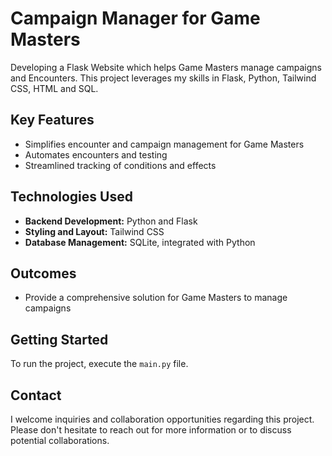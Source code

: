 # Campaign Manager for Game Masters
Developing a Flask Website which helps Game Masters manage campaigns and Encounters. This project leverages my skills in Flask, Python, Tailwind CSS, HTML and SQL.

## Key Features
* Simplifies encounter and campaign management for Game Masters
* Automates encounters and testing
* Streamlined tracking of conditions and effects

## Technologies Used
* **Backend Development:** Python and Flask
* **Styling and Layout:** Tailwind CSS
* **Database Management:** SQLite, integrated with Python

## Outcomes
* Provide a comprehensive solution for Game Masters to manage campaigns

## Getting Started
To run the project, execute the `main.py` file.

## Contact
I welcome inquiries and collaboration opportunities regarding this project. Please don't hesitate to reach out for more information or to discuss potential collaborations.
